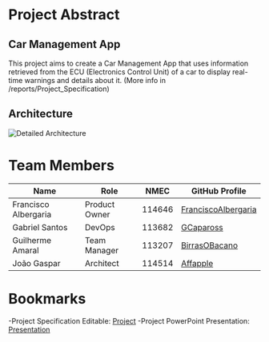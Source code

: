 # Project Abstract
## Car Management App
This project aims to create a Car Management App that uses information retrieved from the ECU (Electronics Control Unit) of a car to display real-time warnings and details about it. 
(More info in /reports/Project_Specification)

## Architecture

![Detailed Architecture](https://github.com/user-attachments/assets/5a9d975b-81e6-4a36-87cd-51d7b07b914e)


# Team Members

| Name              | Role            | NMEC | GitHub Profile                            |
|-------------------|-----------------|-------------|-------------------------------------------|
| Francisco Albergaria | Product Owner  | 114646      | [FranciscoAlbergaria](https://github.com/FranciscoAlbergaria) |
| Gabriel Santos    | DevOps           | 113682      | [GCapaross](https://github.com/GCapaross) |
| Guilherme Amaral  | Team Manager     | 113207      | [BirrasOBacano](https://github.com/BirrasOBacano) |
| João Gaspar       | Architect        | 114514      | [Affapple](https://github.com/Affapple)   |


# Bookmarks
-Project Specification Editable: [Project](https://uapt33090-my.sharepoint.com/:w:/g/personal/joaopmgaspar_ua_pt/EfWeM20E1c1Pvg1NwL19GX4B_ldsUfoE5xQnrV-avwj9vw?e=kwRUw9)
-Project PowerPoint Presentation: [Presentation](https://uapt33090-my.sharepoint.com/:p:/g/personal/guilherme_a_ua_pt/EQqFhkfIncxMmo4v72U2DQAB3ANhdYZDxRINqFihVAaSog?rtime=9AZylBUe3Ug)
